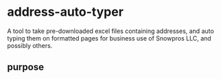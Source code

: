 # address-auto-typer
A tool to take pre-downloaded excel files containing addresses, and auto typing them on formatted pages for business use of Snowpros LLC, and possibly others.

## purpose
